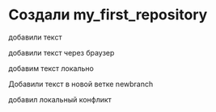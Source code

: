 ﻿#  Создали my_first_repository

добавили текст

добавили текст через браузер

добавим текст локально 

Добавили текст в новой ветке newbranch

добавил локальный конфликт